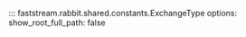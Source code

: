 

::: faststream.rabbit.shared.constants.ExchangeType
    options:
      show_root_full_path: false
